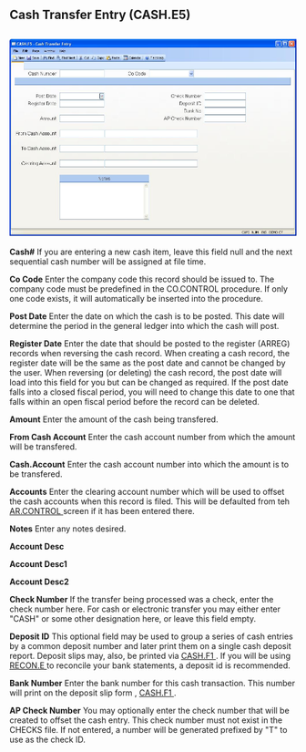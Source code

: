 ##  Cash Transfer Entry (CASH.E5)

<PageHeader />

##

![](./CASH-E5-1.jpg)

**Cash#** If you are entering a new cash item, leave this field null and the
next sequential cash number will be assigned at file time.  
  
**Co Code** Enter the company code this record should be issued to. The
company code must be predefined in the CO.CONTROL procedure. If only one code
exists, it will automatically be inserted into the procedure.  
  
**Post Date** Enter the date on which the cash is to be posted. This date will
determine the period in the general ledger into which the cash will post.  
  
**Register Date** Enter the date that should be posted to the register (ARREG)
records when reversing the cash record. When creating a cash record, the
register date will be the same as the post date and cannot be changed by the
user. When reversing (or deleting) the cash record, the post date will load
into this field for you but can be changed as required. If the post date falls
into a closed fiscal period, you will need to change this date to one that
falls within an open fiscal period before the record can be deleted.  
  
**Amount** Enter the amount of the cash being transfered.  
  
**From Cash Account** Enter the cash account number from which the amount will
be transfered.  
  
**Cash.Account** Enter the cash account number into which the amount is to be
transfered.  
  
**Accounts** Enter the clearing account number which will be used to offset the cash accounts when this record is filed. This will be defaulted from teh [ AR.CONTROL ](../../../../../../../../rover/AP-OVERVIEW/AP-ENTRY/CHECKS-E4/AR-CONTROL) screen if it has been entered there.   
  
**Notes** Enter any notes desired.  
  
**Account Desc**  
  
**Account Desc1**  
  
**Account Desc2**  
  
**Check Number** If the transfer being processed was a check, enter the check
number here. For cash or electronic transfer you may either enter "CASH" or
some other designation here, or leave this field empty.  
  
**Deposit ID** This optional field may be used to group a series of cash entries by a common deposit number and later print them on a single cash deposit report. Deposit slips may, also, be printed via [ CASH.F1 ](../../../../../../../../rover/AP-OVERVIEW/AP-ENTRY/ACCT-CONTROL/ACCT-CONTROL-2/CASH-F1) . If you will be using [ RECON.E ](../../../../../../../../rover/AP-OVERVIEW/AP-ENTRY/ACCT-CONTROL/ACCT-CONTROL-1/ar-e/AR-E-1/CASH-E/CASH-E-1/RECON-E) to reconcile your bank statements, a deposit id is recommended.   
  
**Bank Number** Enter the bank number for this cash transaction. This number will print on the deposit slip form , [ CASH.F1 ](../../../../../../../../rover/AP-OVERVIEW/AP-ENTRY/ACCT-CONTROL/ACCT-CONTROL-2/CASH-F1) .   
  
**AP Check Number** You may optionally enter the check number that will be
created to offset the cash entry. This check number must not exist in the
CHECKS file. If not entered, a number will be generated prefixed by "T" to use
as the check ID.  
  
  
<badge text= "Version 8.10.57" vertical="middle" />

<PageFooter />